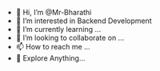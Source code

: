 - 👋 Hi, I’m @Mr-Bharathi
- 👀 I’m interested in Backend Development
- 🌱 I’m currently learning ...
- 💞️ I’m looking to collaborate on ...
- 📫 How to reach me ...
- 💫 Explore Anything...

<!---
Mr-Bharathi/Mr-Bharathi is a ✨ special ✨ repository because its `README.md` (this file) appears on your GitHub profile.
You can click the Preview link to take a look at your changes.
--->
